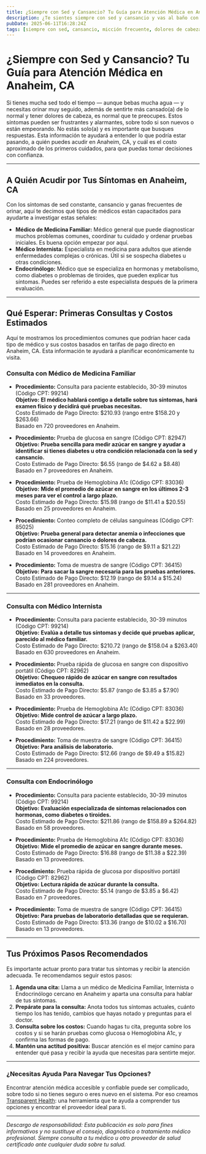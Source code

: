 ```yaml
---
title: ¿Siempre con Sed y Cansancio? Tu Guía para Atención Médica en Anaheim, CA  
description: ¿Te sientes siempre con sed y cansancio y vas al baño con frecuencia? Aprende a quién acudir y cuáles costos puedes esperar para atención médica en Anaheim, CA.  
pubDate: 2025-06-11T16:28:24Z  
tags: [siempre con sed, cansancio, micción frecuente, dolores de cabeza, Anaheim, atención médica, medicina interna, endocrinología, medicina familiar]  
---
```


# ¿Siempre con Sed y Cansancio? Tu Guía para Atención Médica en Anaheim, CA

Si tienes mucha sed todo el tiempo — aunque bebas mucha agua — y necesitas orinar muy seguido, además de sentirte más cansado(a) de lo normal y tener dolores de cabeza, es normal que te preocupes. Estos síntomas pueden ser frustrantes y alarmantes, sobre todo si son nuevos o están empeorando. No estás solo(a) y es importante que busques respuestas. Esta información te ayudará a entender lo que podría estar pasando, a quién puedes acudir en Anaheim, CA, y cuál es el costo aproximado de los primeros cuidados, para que puedas tomar decisiones con confianza.

---

## A Quién Acudir por Tus Síntomas en Anaheim, CA

Con los síntomas de sed constante, cansancio y ganas frecuentes de orinar, aquí te decimos qué tipos de médicos están capacitados para ayudarte a investigar estas señales:

- **Médico de Medicina Familiar:** Médico general que puede diagnosticar muchos problemas comunes, coordinar tu cuidado y ordenar pruebas iniciales. Es buena opción empezar por aquí.
- **Médico Internista:** Especialista en medicina para adultos que atiende enfermedades complejas o crónicas. Útil si se sospecha diabetes u otras condiciones.
- **Endocrinólogo:** Médico que se especializa en hormonas y metabolismo, como diabetes o problemas de tiroides, que pueden explicar tus síntomas. Puedes ser referido a este especialista después de la primera evaluación.

---

## Qué Esperar: Primeras Consultas y Costos Estimados

Aquí te mostramos los procedimientos comunes que podrían hacer cada tipo de médico y sus costos basados en tarifas de pago directo en Anaheim, CA. Esta información te ayudará a planificar económicamente tu visita.

### Consulta con Médico de Medicina Familiar

- **Procedimiento:** Consulta para paciente establecido, 30-39 minutos (Código CPT: 99214)  
  **Objetivo:** **El médico hablará contigo a detalle sobre tus síntomas, hará examen físico y decidirá qué pruebas necesitas.**  
  Costo Estimado de Pago Directo: $210.93 (rango entre $158.20 y $263.66)  
  Basado en 720 proveedores en Anaheim.

- **Procedimiento:** Prueba de glucosa en sangre (Código CPT: 82947)  
  **Objetivo:** **Prueba sencilla para medir azúcar en sangre y ayudar a identificar si tienes diabetes u otra condición relacionada con la sed y cansancio.**  
  Costo Estimado de Pago Directo: $6.55 (rango de $4.62 a $8.48)  
  Basado en 7 proveedores en Anaheim.

- **Procedimiento:** Prueba de Hemoglobina A1c (Código CPT: 83036)  
  **Objetivo:** **Mide el promedio de azúcar en sangre en los últimos 2-3 meses para ver el control a largo plazo.**  
  Costo Estimado de Pago Directo: $15.98 (rango de $11.41 a $20.55)  
  Basado en 25 proveedores en Anaheim.

- **Procedimiento:** Conteo completo de células sanguíneas (Código CPT: 85025)  
  **Objetivo:** **Prueba general para detectar anemia o infecciones que podrían ocasionar cansancio o dolores de cabeza.**  
  Costo Estimado de Pago Directo: $15.16 (rango de $9.11 a $21.22)  
  Basado en 14 proveedores en Anaheim.

- **Procedimiento:** Toma de muestra de sangre (Código CPT: 36415)  
  **Objetivo:** **Para sacar la sangre necesaria para las pruebas anteriores.**  
  Costo Estimado de Pago Directo: $12.19 (rango de $9.14 a $15.24)  
  Basado en 281 proveedores en Anaheim.

---

### Consulta con Médico Internista

- **Procedimiento:** Consulta para paciente establecido, 30-39 minutos (Código CPT: 99214)  
  **Objetivo:** **Evalúa a detalle tus síntomas y decide qué pruebas aplicar, parecido al médico familiar.**  
  Costo Estimado de Pago Directo: $210.72 (rango de $158.04 a $263.40)  
  Basado en 630 proveedores en Anaheim.

- **Procedimiento:** Prueba rápida de glucosa en sangre con dispositivo portátil (Código CPT: 82962)  
  **Objetivo:** **Chequeo rápido de azúcar en sangre con resultados inmediatos en la consulta.**  
  Costo Estimado de Pago Directo: $5.87 (rango de $3.85 a $7.90)  
  Basado en 33 proveedores.

- **Procedimiento:** Prueba de Hemoglobina A1c (Código CPT: 83036)  
  **Objetivo:** **Mide control de azúcar a largo plazo.**  
  Costo Estimado de Pago Directo: $17.21 (rango de $11.42 a $22.99)  
  Basado en 28 proveedores.

- **Procedimiento:** Toma de muestra de sangre (Código CPT: 36415)  
  **Objetivo:** **Para análisis de laboratorio.**  
  Costo Estimado de Pago Directo: $12.66 (rango de $9.49 a $15.82)  
  Basado en 224 proveedores.

---

### Consulta con Endocrinólogo

- **Procedimiento:** Consulta para paciente establecido, 30-39 minutos (Código CPT: 99214)  
  **Objetivo:** **Evaluación especializada de síntomas relacionados con hormonas, como diabetes o tiroides.**  
  Costo Estimado de Pago Directo: $211.86 (rango de $158.89 a $264.82)  
  Basado en 58 proveedores.

- **Procedimiento:** Prueba de Hemoglobina A1c (Código CPT: 83036)  
  **Objetivo:** **Mide el promedio de azúcar en sangre durante meses.**  
  Costo Estimado de Pago Directo: $16.88 (rango de $11.38 a $22.39)  
  Basado en 13 proveedores.

- **Procedimiento:** Prueba rápida de glucosa por dispositivo portátil (Código CPT: 82962)  
  **Objetivo:** **Lectura rápida de azúcar durante la consulta.**  
  Costo Estimado de Pago Directo: $5.14 (rango de $3.85 a $6.42)  
  Basado en 7 proveedores.

- **Procedimiento:** Toma de muestra de sangre (Código CPT: 36415)  
  **Objetivo:** **Para pruebas de laboratorio detalladas que se requieran.**  
  Costo Estimado de Pago Directo: $13.36 (rango de $10.02 a $16.70)  
  Basado en 13 proveedores.

---

## Tus Próximos Pasos Recomendados

Es importante actuar pronto para tratar tus síntomas y recibir la atención adecuada. Te recomendamos seguir estos pasos:

1. **Agenda una cita:** Llama a un médico de Medicina Familiar, Internista o Endocrinólogo cercano en Anaheim y aparta una consulta para hablar de tus síntomas.  
2. **Prepárate para la consulta:** Anota todos tus síntomas actuales, cuánto tiempo los has tenido, cambios que hayas notado y preguntas para el doctor.  
3. **Consulta sobre los costos:** Cuando hagas tu cita, pregunta sobre los costos y si se harán pruebas como glucosa o Hemoglobina A1c, y confirma las formas de pago.  
4. **Mantén una actitud positiva:** Buscar atención es el mejor camino para entender qué pasa y recibir la ayuda que necesitas para sentirte mejor.

---

### ¿Necesitas Ayuda Para Navegar Tus Opciones?

Encontrar atención médica accesible y confiable puede ser complicado, sobre todo si no tienes seguro o eres nuevo en el sistema. Por eso creamos [Transparent Health](https://transparenthealth.ai): una herramienta que te ayuda a comprender tus opciones y encontrar el proveedor ideal para ti.

---

*Descargo de responsabilidad: Esta publicación es solo para fines informativos y no sustituye el consejo, diagnóstico o tratamiento médico profesional. Siempre consulta a tu médico u otro proveedor de salud certificado ante cualquier duda sobre tu salud.*